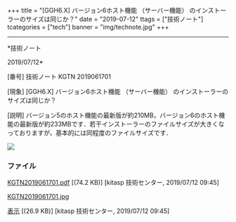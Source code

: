﻿+++
title = "[GGH6.X] バージョン6ホスト機能 （サーバー機能） のインストーラーのサイズは同じか？"
date = "2019-07-12"
ttags = ["技術ノート"]
tcategories = ["tech"]
banner = "img/technote.jpg"
+++

-----------------------------------------------------------------------------------------------------------------------------

*技術ノート

2019/07/12*


[番号]
技術ノート KGTN 2019061701

[現象]
[GGH6.X] バージョン6ホスト機能 （サーバー機能）
のインストーラーのサイズは同じか？

[説明]
バージョン5のホスト機能の最新版が約210MB，バージョン6のホスト機能の最新版が約233MBです．若干インストーラーのファイルサイズが大きくなっておりますが，基本的には同程度のファイルサイズです．

![](http://techreport.kitasp.net/attachments/download/4296/KGTN2019061701.jpg)


### ファイル

 
 


[KGTN2019061701.pdf](http://techreport.kitasp.net/attachments/download/4295/KGTN2019061701.pdf)
 [(74.2 KB)] [kitasp 技術センター, 2019/07/12
09:45]

[KGTN2019061701.jpg](http://techreport.kitasp.net/attachments/download/4296/KGTN2019061701.jpg)

[表示](http://techreport.kitasp.net/attachments/4296/KGTN2019061701.jpg "表示")
 [(26.9 KB)] [kitasp 技術センター, 2019/07/12
09:45]


 


 

